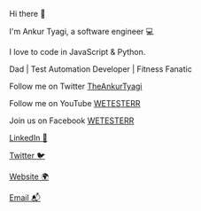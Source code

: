 Hi there 👋

I&#x27;m Ankur Tyagi, a software engineer 💻 

I love to code in JavaScript & Python. 

Dad | Test Automation Developer | Fitness Fanatic 

Follow me on Twitter [TheAnkurTyagi](https://twitter.com/TheAnkurTyagi)

Follow me on YouTube [WETESTERR](https://www.youtube.com/channel/UCPXix_SMwG_RwYhEqJE3G9A)

Join us on Facebook [WETESTERR](https://www.facebook.com/groups/WETESTERR)


[LinkedIn 💼](https://linkedin.com/in/tyaga001)

[Twitter 🐦](https://twitter.com/TheAnkurTyagi)

[Website 🌍](https://theankurtyagi.com/)

[Email 📬](mailto:hello@theankurtyagi.com)
